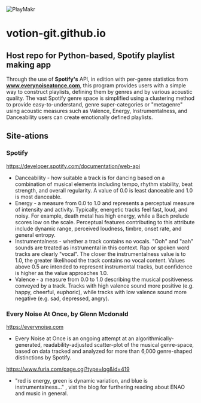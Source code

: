 ![PlayMakr](https://github.com/Votion-Git/votion-git.github.io/assets/133277881/a47df594-cc83-4453-a841-e0adc25df8eb)
# votion-git.github.io
## Host repo for Python-based, Spotify playlist making app

Through the use of **Spotify's** API, in edition with per-genre statistics from **www.everynoiseatonce.com**, this program provides users with a simple way to construct playlists, defining them by genres and by various acoustic quality. The vast Spotify genre space is simplified using a clustering method to provide easy-to-understand, genre super-categories or "metagenre" using acoustic measures such as Valence, Energy, Instrumentalness, and Danceability users can create emotionally defined playlists.


## Site-ations
### Spotify
https://developer.spotify.com/documentation/web-api
+ Danceability 	- how suitable a track is for dancing based on a combination of musical elements including tempo, rhythm stability, beat strength, and overall regularity. A value of 0.0 is least danceable and 1.0 is most danceable.
+ Energy		- a measure from 0.0 to 1.0 and represents a perceptual measure of intensity and activity. Typically, energetic tracks feel fast, loud, and noisy. For example, death metal has high energy, while a Bach prelude scores low on the scale. Perceptual features contributing to this attribute include dynamic range, perceived loudness, timbre, onset rate, and general entropy.
+ Instrumentalness - whether a track contains no vocals. "Ooh" and "aah" sounds are treated as instrumental in this context. Rap or spoken word tracks are clearly "vocal". The closer the instrumentalness value is to 1.0, the greater likelihood the track contains no vocal content. Values above 0.5 are intended to represent instrumental tracks, but confidence is higher as the value approaches 1.0.
+ Valence - a measure from 0.0 to 1.0 describing the musical positiveness conveyed by a track. Tracks with high valence sound more positive (e.g. happy, cheerful, euphoric), while tracks with low valence sound more negative (e.g. sad, depressed, angry).

### Every Noise At Once, by Glenn Mcdonald
https://everynoise.com
+ Every Noise at Once is an ongoing attempt at an algorithmically-generated, readability-adjusted scatter-plot of the musical genre-space, based on data tracked and analyzed for more than 6,000 genre-shaped distinctions by Spotify. 

https://www.furia.com/page.cgi?type=log&id=419
+ "red is energy, green is dynamic variation, and blue is instrumentalness..." , vist the blog for furthering reading about ENAO and music in general.
